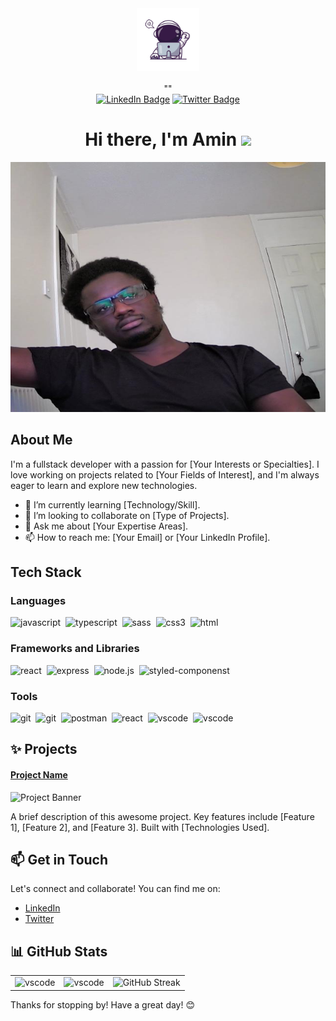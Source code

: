 <div id="header" align="center">
  <img src="https://github.com/Aamin88/Aamin88/blob/main/assets/8000-210.png" width="100"/>

  <div align='center'><img src="https://komarev.com/ghpvc/?username=Aamin88&style=for-the-badge&color=blue" alt=""/></div>
  ""

<div id="badges">
  <a href="https://www.linkedin.com/in/aminalhassan01/"><img src="https://img.shields.io/badge/LinkedIn-blue?style=for-the-badge&logo=linkedin&logoColor=white" alt="LinkedIn Badge"/></a>
<a href="https://x.com/AminForkah"><img src="https://img.shields.io/badge/Twitter-blue?style=for-the-badge&logo=x&logoColor=white" alt="Twitter Badge"/></a>
</div>
<h1>
Hi there, I'm Amin
    <img src="https://media.giphy.com/media/hvRJCLFzcasrR4ia7z/giphy.gif" width="30px"/>
  </h1>
</div>

<div align="center">
  <img src="https://github.com/Aamin88/Aamin88/blob/main/assets/hero.jpeg" width="850" height="400"/>
</div>

## About Me

I'm a fullstack developer with a passion for [Your Interests or Specialties]. I love working on projects related to [Your Fields of Interest], and I'm always eager to learn and explore new technologies.

- 🌱 I’m currently learning [Technology/Skill].
- 👯 I’m looking to collaborate on [Type of Projects].
- 💬 Ask me about [Your Expertise Areas].
- 📫 How to reach me: [Your Email] or [Your LinkedIn Profile].

## Tech Stack

### Languages

<img src="https://img.shields.io/badge/-JavaScript-black?style=flat-square&logo=javascript" title="javascript" alt="javascript" width="60" height="20"/>&nbsp;
<img src="https://img.shields.io/badge/-TypeScript-black?style=flat-square&logo=typescript" title="Typescript" alt="typescript" width="60" height="20"/>&nbsp;
<img src="https://img.shields.io/badge/-SASS-black?style=flat-square&logo=sass" title="sass" alt="sass" width="60" height="20"/>&nbsp;
<img src="https://img.shields.io/badge/-CSS-black?style=flat-square&logo=css3" title="css3" alt="css3" width="60" height="20"/>&nbsp;
<img src="https://img.shields.io/badge/-HTML5-black?style=flat-square&logo=html5" title="html" alt="html" width="60" height="20"/>&nbsp;

<!-- <img src="https://img.shields.io/badge/-Python-black?style=flat-square&logo=python" title="React" alt="React" width="100" height="40"/>&nbsp;
<img src="https://img.shields.io/badge/-Mysql-black?style=flat-square&logo=mysql" title="React" alt="React" width="100" height="40"/>&nbsp; -->

### Frameworks and Libraries

<img src="https://img.shields.io/badge/-React-black?style=flat-square&logo=react" title='react' alt="react" height="20" width="60"/>&nbsp;
<img src="https://img.shields.io/badge/-Express-black?style=flat-square&logo=express" title='express' alt="express" height="20" width="100"/>&nbsp;
<img src="https://img.shields.io/badge/-NODE-black?style=flat-square&logo=node.js" title='node.js' alt="node.js" height="20" width="60"/>&nbsp;
<img src="https://img.shields.io/badge/-StyledComponents-black?style=flat-square&logo=Styled-Components" title='styled-componenst' alt="styled-componenst" height="20" width="140"/>&nbsp;

### Tools

<img src="https://img.shields.io/badge/-Git-black?style=flat-square&logo=git" title='git' alt="git" height="20" width="100"/>&nbsp;
<img src="https://img.shields.io/badge/-Github-black?style=flat-square&logo=github" title='git' alt="git" height="20" width="60"/>&nbsp;
<img src="https://img.shields.io/badge/-Postman-black?style=flat-square&logo=postman" title='postman' alt="postman" height="20" width="60"/>&nbsp;
<img src="https://img.shields.io/badge/-MONGODB-black?style=flat-square&logo=mongodb" title='react' alt="react" height="20" width="60"/>&nbsp;
<img src="https://img.shields.io/badge/-VS%20Code-black?style=flat-square&logo=visual-studio-code" title='vscode' alt="vscode" height="20" width="100"/>&nbsp;
<img src="https://img.shields.io/badge/-Chrome%20Dev%20Tools-black?style=flat-square&logo=chrome-dev-tools" title='vscode' alt="vscode" height="20" width="60"/>&nbsp;

## ✨ Projects

#### [Project Name](https://github.com/your-username/project-repo)

![Project Banner](https://github.com/your-username/project-repo/blob/main/banner.jpg)

A brief description of this awesome project. Key features include [Feature 1], [Feature 2], and [Feature 3]. Built with [Technologies Used].

## 📫 Get in Touch

Let's connect and collaborate! You can find me on:

- [LinkedIn](https://linkedin.com/in/aminalhassan01/)
- [Twitter](https://twitter.com/aminforkah)
<!-- - [Blog](https://yourblog.com) -->

<!-- ##✍️  Blog Posts

- [How I built a [Project/Tool]](https://yourblog.com/link-to-post)
- [Understanding [Technology/Concept]](https://yourblog.com/link-to-post)
- [Tips for [Related Topic]](https://yourblog.com/link-to-post) -->

## 📊 GitHub Stats

|                                                                                                                                                              |                                                                                                                                                                        |                                                                                                                            |
| :----------------------------------------------------------------------------------------------------------------------------------------------------------- | :--------------------------------------------------------------------------------------------------------------------------------------------------------------------- | :------------------------------------------------------------------------------------------------------------------------- |
| <img src="https://github-readme-stats.vercel.app/api?username=aamin88&show_icons=true&theme=radical" title='vscode' alt="vscode" height="auto" width="500"/> | <img src="https://github-readme-stats.vercel.app/api/top-langs/?username=aamin88&layout=compact&theme=radical" title='vscode' alt="vscode" height="auto" width="500"/> | <img src="https://streak-stats.demolab.com?user=aamin88&theme=tokyonight" height="auto" width="500" alt="GitHub Streak" /> |

Thanks for stopping by! Have a great day! 😊

